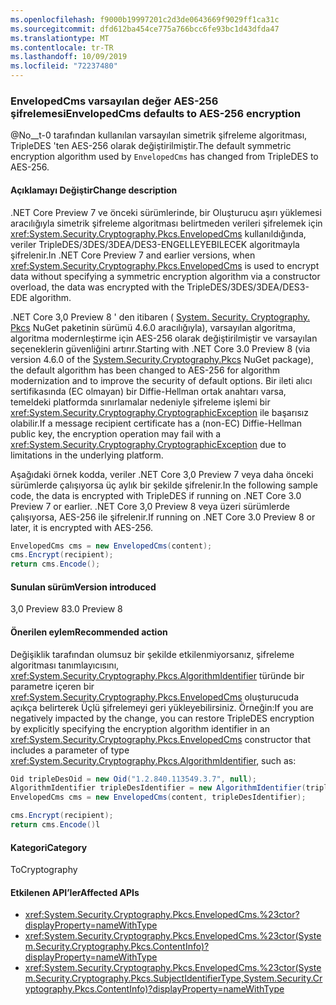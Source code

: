 ```yaml
---
ms.openlocfilehash: f9000b19997201c2d3de0643669f9029ff1ca31c
ms.sourcegitcommit: dfd612ba454ce775a766bcc6fe93bc1d43dfda47
ms.translationtype: MT
ms.contentlocale: tr-TR
ms.lasthandoff: 10/09/2019
ms.locfileid: "72237480"
---
```

### <a name="envelopedcms-defaults-to-aes-256-encryption"></a><span data-ttu-id="6779d-101">EnvelopedCms varsayılan değer AES-256 şifrelemesi</span><span class="sxs-lookup"><span data-stu-id="6779d-101">EnvelopedCms defaults to AES-256 encryption</span></span>

<span data-ttu-id="6779d-102">@No__t-0 tarafından kullanılan varsayılan simetrik şifreleme algoritması, TripleDES 'ten AES-256 olarak değiştirilmiştir.</span><span class="sxs-lookup"><span data-stu-id="6779d-102">The default symmetric encryption algorithm used by `EnvelopedCms` has changed from TripleDES to AES-256.</span></span>

#### <a name="change-description"></a><span data-ttu-id="6779d-103">Açıklamayı Değiştir</span><span class="sxs-lookup"><span data-stu-id="6779d-103">Change description</span></span>

<span data-ttu-id="6779d-104">.NET Core Preview 7 ve önceki sürümlerinde, bir Oluşturucu aşırı yüklemesi aracılığıyla simetrik şifreleme algoritması belirtmeden verileri şifrelemek için <xref:System.Security.Cryptography.Pkcs.EnvelopedCms> kullanıldığında, veriler TripleDES/3DES/3DEA/DES3-ENGELLEYEBILECEK algoritmayla şifrelenir.</span><span class="sxs-lookup"><span data-stu-id="6779d-104">In .NET Core Preview 7 and earlier versions, when <xref:System.Security.Cryptography.Pkcs.EnvelopedCms> is used to encrypt data without specifying a symmetric encryption algorithm via a constructor overload, the data was encrypted with the TripleDES/3DES/3DEA/DES3-EDE algorithm.</span></span>

<span data-ttu-id="6779d-105">.NET Core 3,0 Preview 8 ' den itibaren ( [System. Security. Cryptography. Pkcs](https://www.nuget.org/packages/System.Security.Cryptography.Pkcs/) NuGet paketinin sürümü 4.6.0 aracılığıyla), varsayılan algoritma, algoritma modernleştirme için AES-256 olarak değiştirilmiştir ve varsayılan seçeneklerin güvenliğini artırır.</span><span class="sxs-lookup"><span data-stu-id="6779d-105">Starting with .NET Core 3.0 Preview 8 (via version 4.6.0 of the [System.Security.Cryptography.Pkcs](https://www.nuget.org/packages/System.Security.Cryptography.Pkcs/) NuGet package), the default algorithm has been changed to AES-256 for algorithm modernization and to improve the security of default options.</span></span> <span data-ttu-id="6779d-106">Bir ileti alıcı sertifikasında (EC olmayan) bir Diffie-Hellman ortak anahtarı varsa, temeldeki platformda sınırlamalar nedeniyle şifreleme işlemi bir <xref:System.Security.Cryptography.CryptographicException> ile başarısız olabilir.</span><span class="sxs-lookup"><span data-stu-id="6779d-106">If a message recipient certificate has a (non-EC) Diffie-Hellman public key, the encryption operation may fail with a <xref:System.Security.Cryptography.CryptographicException> due to limitations in the underlying platform.</span></span>

<span data-ttu-id="6779d-107">Aşağıdaki örnek kodda, veriler .NET Core 3,0 Preview 7 veya daha önceki sürümlerde çalışıyorsa üç aylık bir şekilde şifrelenir.</span><span class="sxs-lookup"><span data-stu-id="6779d-107">In the following sample code, the data is encrypted with TripleDES if running on .NET Core 3.0 Preview 7 or earlier.</span></span> <span data-ttu-id="6779d-108">.NET Core 3,0 Preview 8 veya üzeri sürümlerde çalışıyorsa, AES-256 ile şifrelenir.</span><span class="sxs-lookup"><span data-stu-id="6779d-108">If running on .NET Core 3.0 Preview 8 or later, it is encrypted with AES-256.</span></span>

```csharp
EnvelopedCms cms = new EnvelopedCms(content);
cms.Encrypt(recipient);
return cms.Encode();
```

#### <a name="version-introduced"></a><span data-ttu-id="6779d-109">Sunulan sürüm</span><span class="sxs-lookup"><span data-stu-id="6779d-109">Version introduced</span></span>

<span data-ttu-id="6779d-110">3,0 Preview 8</span><span class="sxs-lookup"><span data-stu-id="6779d-110">3.0 Preview 8</span></span>

#### <a name="recommended-action"></a><span data-ttu-id="6779d-111">Önerilen eylem</span><span class="sxs-lookup"><span data-stu-id="6779d-111">Recommended action</span></span>

<span data-ttu-id="6779d-112">Değişiklik tarafından olumsuz bir şekilde etkilenmiyorsanız, şifreleme algoritması tanımlayıcısını, <xref:System.Security.Cryptography.Pkcs.AlgorithmIdentifier> türünde bir parametre içeren bir <xref:System.Security.Cryptography.Pkcs.EnvelopedCms> oluşturucuda açıkça belirterek Üçlü şifrelemeyi geri yükleyebilirsiniz. Örneğin:</span><span class="sxs-lookup"><span data-stu-id="6779d-112">If you are negatively impacted by the change, you can restore TripleDES encryption by explicitly specifying the encryption algorithm identifier in an <xref:System.Security.Cryptography.Pkcs.EnvelopedCms> constructor that includes a parameter of type <xref:System.Security.Cryptography.Pkcs.AlgorithmIdentifier>, such as:</span></span>

```csharp
Oid tripleDesOid = new Oid("1.2.840.113549.3.7", null);
AlgorithmIdentifier tripleDesIdentifier = new AlgorithmIdentifier(tripleDesOid);
EnvelopedCms cms = new EnvelopedCms(content, tripleDesIdentifier);

cms.Encrypt(recipient);
return cms.Encode()l
```

#### <a name="category"></a><span data-ttu-id="6779d-113">Kategori</span><span class="sxs-lookup"><span data-stu-id="6779d-113">Category</span></span>

<span data-ttu-id="6779d-114">To</span><span class="sxs-lookup"><span data-stu-id="6779d-114">Cryptography</span></span>

#### <a name="affected-apis"></a><span data-ttu-id="6779d-115">Etkilenen API’ler</span><span class="sxs-lookup"><span data-stu-id="6779d-115">Affected APIs</span></span>

- <xref:System.Security.Cryptography.Pkcs.EnvelopedCms.%23ctor?displayProperty=nameWithType>
- <xref:System.Security.Cryptography.Pkcs.EnvelopedCms.%23ctor(System.Security.Cryptography.Pkcs.ContentInfo)?displayProperty=nameWithType>
- <xref:System.Security.Cryptography.Pkcs.EnvelopedCms.%23ctor(System.Security.Cryptography.Pkcs.SubjectIdentifierType,System.Security.Cryptography.Pkcs.ContentInfo)?displayProperty=nameWithType>

<!--

### Affected APIs

- `M:System.Security.Cryptography.Pkcs.EnvelopedCms.#ctor`
- `M:System.Security.Cryptography.Pkcs.EnvelopedCms.#ctor(System.Security.Cryptography.Pkcs.ContentInfo)`
- `M:System.Security.Cryptography.Pkcs.EnvelopedCms.%23ctor(System.Security.Cryptography.Pkcs.SubjectIdentifierType,System.Security.Cryptography.Pkcs.ContentInfo)`

-->
